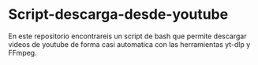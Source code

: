 # Script-descarga-desde-youtube
En este repositorio encontrareis un script de bash que permite descargar videos de youtube de forma casi automatica con las herramientas yt-dlp y FFmpeg.
